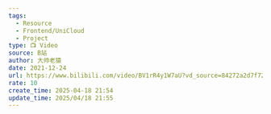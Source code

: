 ```yaml
---
tags:
  - Resource
  - Frontend/UniCloud
  - Project
type: 📺 Video
source: B站
author: 大帅老猿
date: 2021-12-24
url: https://www.bilibili.com/video/BV1rR4y1W7aU?vd_source=84272a2d7f72158b38778819be5bc6ad
rate: 10
create_time: 2025-04-18 21:54
update_time: 2025/04/18 21:55
---
```

